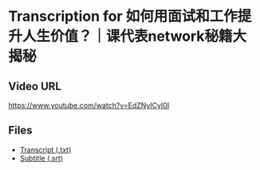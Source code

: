 # Transcription for 如何用面试和工作提升人生价值？｜课代表network秘籍大揭秘
## Video URL
https://www.youtube.com/watch?v=EdZNyICyl0I
 
## Files
- [Transcript (.txt)](./transcript.txt)
- [Subtitle (.srt)](./transcript.srt)
